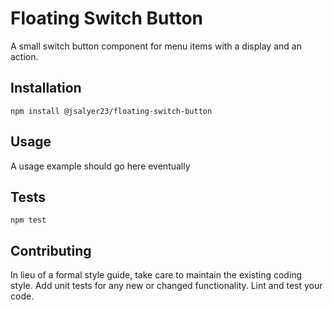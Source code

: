 Floating Switch Button
=========

A small switch button component for menu items with a display and an action.

## Installation

  `npm install @jsalyer23/floating-switch-button`

## Usage

  A usage example should go here eventually


## Tests

  `npm test`

## Contributing

In lieu of a formal style guide, take care to maintain the existing coding style. Add unit tests for any new or changed functionality. Lint and test your code.
